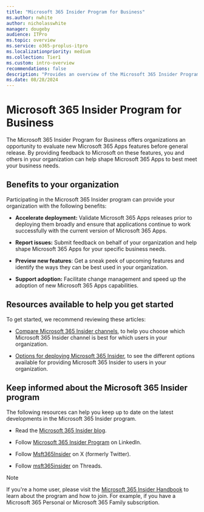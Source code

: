 ```yaml
---
title: "Microsoft 365 Insider Program for Business"
ms.author: nwhite
author: nicholasswhite
manager: dougeby
audience: ITPro
ms.topic: overview
ms.service: o365-proplus-itpro
ms.localizationpriority: medium
ms.collection: Tier1
ms.custom: intro-overview
recommendations: false
description: "Provides an overview of the Microsoft 365 Insider Program for Business"
ms.date: 08/28/2024
---
```


# Microsoft 365 Insider Program for Business

The Microsoft 365 Insider Program for Business offers organizations an opportunity to evaluate new Microsoft 365 Apps features before general release. By providing feedback to Microsoft on these features, you and others in your organization can help shape Microsoft 365 Apps to best meet your business needs.

## Benefits to your organization

Participating in the Microsoft 365 Insider program can provide your organization with the following benefits:

- **Accelerate deployment:** Validate Microsoft 365 Apps releases prior to deploying them broadly and ensure that applications continue to work successfully with the current version of Microsoft 365 Apps.​

- **Report issues:** Submit feedback on behalf of your organization and help shape Microsoft 365 Apps for your specific business needs.​

- **Preview new features**: Get a sneak peek of upcoming features and identify the ways they can be best used in your organization.​

- **Support adoption:** Facilitate change management and speed up the adoption of new Microsoft 365 Apps capabilities.​

## Resources available to help you get started

To get started, we recommend reviewing these articles:

- [Compare Microsoft 365 Insider channels](compare-channels.md), to help you choose which Microsoft 365 Insider channel is best for which users in your organization.

- [Options for deploying Microsoft 365 Insider](deploy/options.md), to see the different options available for providing Microsoft 365 Insider to users in your organization.

## Keep informed about the Microsoft 365 Insider program

The following resources can help you keep up to date on the latest developments in the Microsoft 365 Insider program.

- Read the [Microsoft 365 Insider blog](https://techcommunity.microsoft.com/t5/microsoft-365-insider-blog/bg-p/Microsoft365InsiderBlog).

- Follow [Microsoft 365 Insider Program](https://www.linkedin.com/showcase/microsoft-365-insider) on LinkedIn.

- Follow [Msft365Insider](https://x.com/msft365insider) on X (formerly Twitter).

- Follow [msft365insider](https://www.threads.net/@msft365insider) on Threads. 

> [!NOTE]
> If you're a home user, please visit the [Microsoft 365 Insider Handbook](https://techcommunity.microsoft.com/t5/microsoft-365-insider-blog/microsoft-365-insider-handbook/ba-p/4205461) to learn about the program and how to join. For example, if you have a Microsoft 365 Personal or Microsoft 365 Family subscription.